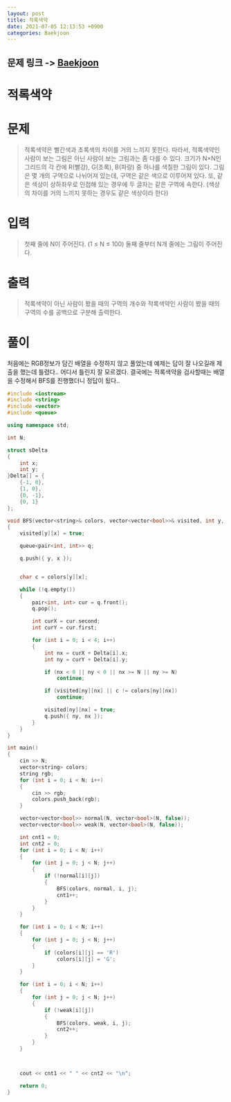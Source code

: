 ```yaml
---
layout: post
title: 적록색약
date: 2021-07-05 12:13:53 +0900
categories: Baekjoon
---
```


## 문제 링크 -> [Baekjoon](https://www.acmicpc.net/problem/10026)
# 적록색약

# 문제
> 적록색약은 빨간색과 초록색의 차이를 거의 느끼지 못한다. 따라서, 적록색약인 사람이 보는 그림은 아닌 사람이 보는 그림과는 좀 다를 수 있다. 크기가 N×N인 그리드의 각 칸에 R(빨강), G(초록), B(파랑) 중 하나를 색칠한 그림이 있다. 그림은 몇 개의 구역으로 나뉘어져 있는데, 구역은 같은 색으로 이루어져 있다. 또, 같은 색상이 상하좌우로 인접해 있는 경우에 두 글자는 같은 구역에 속한다. (색상의 차이를 거의 느끼지 못하는 경우도 같은 색상이라 한다)

# 입력
> 첫째 줄에 N이 주어진다. (1 ≤ N ≤ 100) 둘째 줄부터 N개 줄에는 그림이 주어진다.

# 출력
> 적록색약이 아닌 사람이 봤을 때의 구역의 개수와 적록색약인 사람이 봤을 때의 구역의 수를 공백으로 구분해 출력한다.

# 풀이
처음에는 RGB정보가 담긴 배열을 수정하지 않고 풀었는데 예제는 답이 잘 나오길래 제출을 했는데 틀렸다.. 어디서 틀린지 잘 모르겠다. 결국에는 적록색약을 검사할때는 배열을 수정해서 BFS를 진행했더니 정답이 됬다..

```C++
#include <iostream>
#include <string>
#include <vector>
#include <queue>

using namespace std;

int N;

struct sDelta
{
	int x;
	int y;
}Delta[] = {
	{-1, 0},
	{1, 0},
	{0, -1},
	{0, 1}
};

void BFS(vector<string>& colors, vector<vector<bool>>& visited, int y, int x)
{
	visited[y][x] = true;

	queue<pair<int, int>> q;

	q.push({ y, x });


	char c = colors[y][x];

	while (!q.empty())
	{
		pair<int, int> cur = q.front();
		q.pop();

		int curX = cur.second;
		int curY = cur.first;

		for (int i = 0; i < 4; i++)
		{
			int nx = curX + Delta[i].x;
			int ny = curY + Delta[i].y;

			if (nx < 0 || ny < 0 || nx >= N || ny >= N)
				continue;

			if (visited[ny][nx] || c != colors[ny][nx])
				continue;

			visited[ny][nx] = true;
			q.push({ ny, nx });
		}
	}
}

int main()
{
	cin >> N;
	vector<string> colors;
	string rgb;
	for (int i = 0; i < N; i++)
	{
		cin >> rgb;
		colors.push_back(rgb);
	}

	vector<vector<bool>> normal(N, vector<bool>(N, false));
	vector<vector<bool>> weak(N, vector<bool>(N, false));

	int cnt1 = 0;
	int cnt2 = 0;
	for (int i = 0; i < N; i++)
	{
		for (int j = 0; j < N; j++)
		{
			if (!normal[i][j])
			{
				BFS(colors, normal, i, j);
				cnt1++;
			}
		}
	}

	for (int i = 0; i < N; i++)
	{
		for (int j = 0; j < N; j++)
		{
			if (colors[i][j] == 'R')
				colors[i][j] = 'G';
		}
	}

	for (int i = 0; i < N; i++)
	{
		for (int j = 0; j < N; j++)
		{
			if (!weak[i][j])
			{
				BFS(colors, weak, i, j);
				cnt2++;
			}
		}
	}



	cout << cnt1 << " " << cnt2 << "\n";

	return 0;
}
```